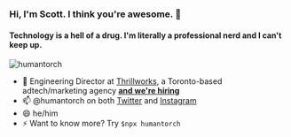 ### Hi, I'm Scott. I think you're awesome. 👋

#### Technology is a hell of a drug. I'm literally a professional nerd and I can't keep up.

<p align="left"> <img src="https://komarev.com/ghpvc/?username=humantorch" alt="humantorch" /> </p>

- 🔭 Engineering Director at [Thrillworks](https://thrillworks.com), a Toronto-based adtech/marketing agency [**and we're hiring**](https://thrillworkscareers.humi.ca/job-board)
- 📫 @humantorch on both [Twitter](https://twitter.com/humantorch) and [Instagram](https://instagram.com/humantorch)
- 😄 he/him
- ⚡ Want to know more? Try `$npx humantorch`

<!--
**humantorch/humantorch** is a ✨ _special_ ✨ repository because its `README.md` (this file) appears on your GitHub profile.

Here are some ideas to get you started:

- 🔭 I’m currently working on ...
- 🌱 I’m currently learning ...
- 👯 I’m looking to collaborate on ...
- 🤔 I’m looking for help with ...
- 💬 Ask me about ...
- 📫 How to reach me: ...
- 😄 Pronouns: ...
- ⚡ Fun fact: ...
-->
